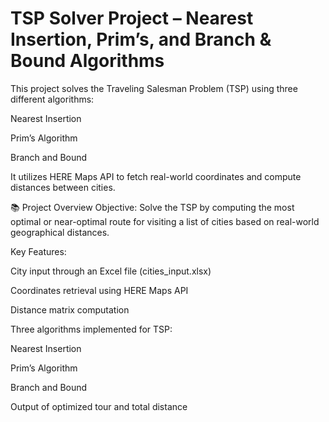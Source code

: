 # TSP Solver Project – Nearest Insertion, Prim’s, and Branch & Bound Algorithms
This project solves the Traveling Salesman Problem (TSP) using three different algorithms:

Nearest Insertion

Prim’s Algorithm

Branch and Bound

It utilizes HERE Maps API to fetch real-world coordinates and compute distances between cities.

📚 Project Overview
Objective:
Solve the TSP by computing the most optimal or near-optimal route for visiting a list of cities based on real-world geographical distances.

Key Features:

City input through an Excel file (cities_input.xlsx)

Coordinates retrieval using HERE Maps API

Distance matrix computation

Three algorithms implemented for TSP:

Nearest Insertion

Prim’s Algorithm

Branch and Bound

Output of optimized tour and total distance
